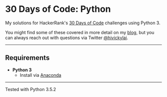 # 30 Days of Code: Python

My solutions for HackerRank's [30 Days of Code](https://www.hackerrank.com/domains/tutorials/30-days-of-code) challenges using Python 3.

You might find some of these covered in more detail on my [blog](https://vickylai.com), but you can always reach out with questions via Twitter [@hivickylai](https://twitter.com/hivickylai).
***

## Requirements
* __Python 3__
  * Install via [Anaconda](https://www.continuum.io/downloads)

***

Tested with Python 3.5.2
